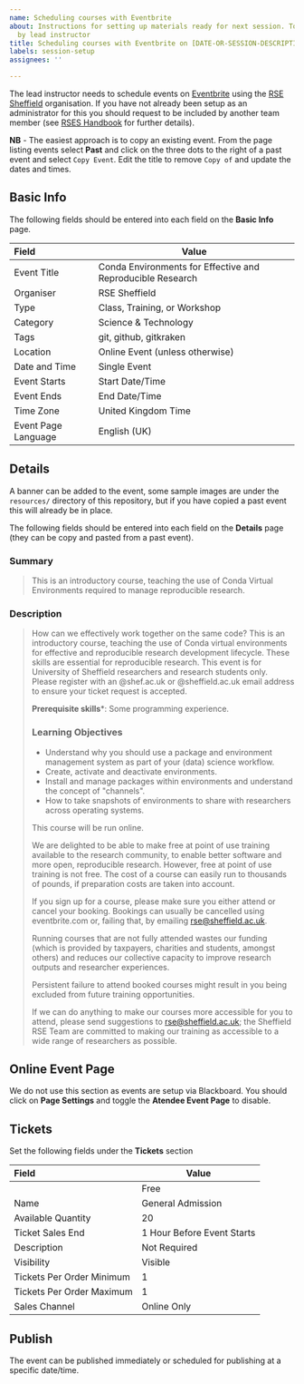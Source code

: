 ```yaml
---
name: Scheduling courses with Eventbrite
about: Instructions for setting up materials ready for next session. To be completed
  by lead instructor
title: Scheduling courses with Eventbrite on [DATE-OR-SESSION-DESCRIPTION] for [INSTRUCTOR-NAME]
labels: session-setup
assignees: ''

---
```


The lead instructor needs to schedule events on [Eventbrite](https://www.eventbrite.com) using the [RSE
Sheffield](https://www.eventbrite.co.uk/o/rse-sheffield-29660305889) organisation. If you have not already been setup as
an administrator for this you should request to be included by another team member (see [RSES
Handbook](https://github.com/RSE-Sheffield/rses-handbook/blob/master/pages/eventbrite.Rmd) for further details).

**NB** - The easiest approach is to copy an existing event. From the page listing events select **Past** and click on
the three dots to the right of a past event and select `Copy Event`. Edit the title to remove `Copy of` and update the
dates and times.


## Basic Info

The following fields should be entered into each field on the **Basic Info** page.

| Field               | Value                                                      |
|:--------------------|------------------------------------------------------------|
| Event Title         | Conda Environments for Effective and Reproducible Research |
| Organiser           | RSE Sheffield                                              |
| Type                | Class, Training, or Workshop                               |
| Category            | Science & Technology                                       |
| Tags                | git, github, gitkraken                                     |
| Location            | Online Event (unless otherwise)                            |
| Date and Time       | Single Event                                               |
| Event Starts        | Start Date/Time                                            |
| Event Ends          | End Date/Time                                              |
| Time Zone           | United Kingdom Time                                        |
| Event Page Language | English (UK)                                               |



## Details

A banner can be added to the event, some sample images are under the `resources/` directory of this repository, but if
you have copied a past event this will already be in place.

The following fields should be entered into each field on the **Details** page (they can be copy and pasted from a past event).

### Summary


> This is an introductory course, teaching the use of Conda Virtual Environments required to manage reproducible
> research.

### Description

> How can we effectively work together on the same code?
> This is an introductory course, teaching the use of Conda virtual environments for effective and reproducible research
> development lifecycle. These skills are essential for reproducible research.
> This event is for University of Sheffield researchers and research students only. Please register with an @shef.ac.uk
> or @sheffield.ac.uk email address to ensure your ticket request is accepted.
>
> **Prerequisite skills***: Some programming experience.
>
> ### Learning Objectives
> - Understand why you should use a package and environment management system as part of your (data) science workflow.
> - Create, activate and deactivate environments.
> - Install and manage packages within environments and understand the concept of "channels".
> - How to take snapshots of environments to share with researchers across operating systems.
>
> This course will be run online.
>
> We are delighted to be able to make free at point of use training available to the research community, to enable
> better software and more open, reproducible research. However, free at point of use training is not free. The cost of
> a course can easily run to thousands of pounds, if preparation costs are taken into account.
>
> If you sign up for a course, please make sure you either attend or cancel your booking. Bookings can usually be
> cancelled using eventbrite.com or, failing that, by emailing rse@sheffield.ac.uk.
>
> Running courses that are not fully attended wastes our funding (which is provided by taxpayers, charities and
> students, amongst others) and reduces our collective capacity to improve research outputs and researcher experiences.
>
> Persistent failure to attend booked courses might result in you being excluded from future training opportunities.
>
> If we can do anything to make our courses more accessible for you to attend, please send suggestions to
> rse@sheffield.ac.uk; the Sheffield RSE Team are committed to making our training as accessible to a wide range of
> researchers as possible.


## Online Event Page

We do not use this section as events are setup via Blackboard. You should click on **Page Settings** and toggle the
**Atendee Event Page** to disable.

## Tickets

Set the following fields under the **Tickets** section

| Field                     | Value                      |
|:--------------------------|----------------------------|
|                           | Free                       |
| Name                      | General Admission          |
| Available Quantity        | 20                         |
| Ticket Sales End          | 1 Hour Before Event Starts |
| Description               | Not Required               |
| Visibility                | Visible                    |
| Tickets Per Order Minimum | 1                          |
| Tickets Per Order Maximum | 1                          |
| Sales Channel             | Online Only                |

## Publish

The event can be published immediately or scheduled for publishing at a specific date/time.
